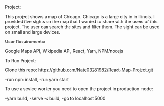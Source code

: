 Project:

This project shows a map of Chicago.  Chicago is a large city in in Illinois.  I provided five sights on the map that I wanted to share with the users of this project.  The user can search the sites and filter them.  The sight can be used on small and large devices.


User Requirements:

Google Maps API, Wikipedia API, React, Yarn, NPM/nodejs


To Run Project:

Clone this repo: https://github.com/Nate03281982/React-Map-Project.git

-run npm install, -run yarn start


To use a sevice worker you need to open the project in production mode:

-yarn build, -serve -s build, -go to localhost:5000

